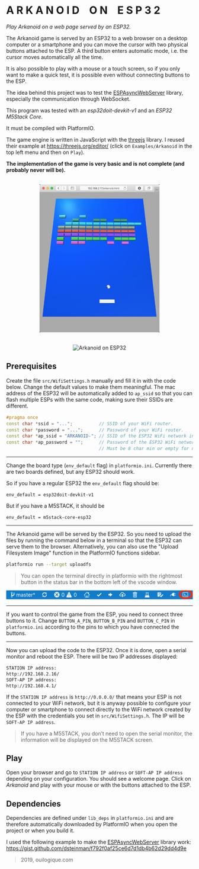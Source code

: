 
# A R K A N O I D    O N    E S P 3 2

*Play Arkanoid on a web page served by an ESP32.*

The Arkanoid game is served by an ESP32 to a web browser on a desktop computer or a smartphone and you can move the cursor with two physical buttons attached to the ESP. A third button enters automatic mode, i.e. the cursor moves automatically all the time.

It is also possible to play with a mouse or a touch screen, so if you only want to make a quick test, it is possible even without connecting buttons to the ESP.

The idea behind this project was to test the [ESPAsyncWebServer](https://github.com/me-no-dev/ESPAsyncWebServer/blob/master/README.md) library, especially the communication through WebSocket.

This program was tested with an *esp32doit-devkit-v1* and an *ESP32 M5Stack Core*.

It must be compiled with PlatformIO.

The game engine is written in JavaScript with the [threejs](https://threejs.org) library. I reused their example at <https://threejs.org/editor/> (click on `Examples/Arkanoid` in the top left menu and then on `Play`).

**The implementation of the game is very basic and is not complete (and probably never will be).**

<p style="text-align:center; margin-top:30px">
<img height=400px alt="Arkanoid on ESP32" src="images/arkanoid.jpg" />
</p>

<p style="text-align:center; margin-top:30px">
<img height=200px alt="Arkanoid on ESP32" src="images/arkanoid-on-esp32doit-devkit-v1.jpg" />
</p>


## Prerequisites

Create the file `src/WifiSettings.h` manually and fill it in with the code below. Change the default values to make them meaningful. The mac address of the ESP32 will be automatically added to `ap_ssid` so that you can flash multiple ESPs with the same code, making sure their SSIDs are different.

```cpp
#pragma once
const char *ssid = "...";          // SSID of your WiFi router.
const char *password = "...";      // Password of your WiFi router.
const char *ap_ssid = "ARKANOID-"; // SSID of the ESP32 WiFi network in soft-AP mode (15 char max).
const char *ap_password = "";      // Password of the ESP32 WiFi network in soft-AP mode.
                                   // Must be 8 char min or empty for no password.
```

---

Change the board type (`env_default` flag) in `platformio.ini`. Currently there are two boards defined, but any ESP32 should work.

So if you have a regular ESP32 the `env_default` flag should be:

    env_default = esp32doit-devkit-v1

But if you have a M5STACK, it should be

    env_default = m5stack-core-esp32

---

The Arkanoid game will be served by the ESP32. So you need to upload the files by running the command below in a terminal so that the ESP32 can serve them to the browser.
Alternatively, you can also use the "Upload Filesystem Image" function in the PlatformIO functions sidebar.

```bash
platformio run --target uploadfs
```

> You can open the terminal directly in platformio with the rightmost button in the status bar in the bottom left of the vscode window.

![PlatformIO status bar terminal button](images/pio-status-bar-terminal.png)

---

If you want to control the game from the ESP, you need to connect three buttons to it. Change `BUTTON_A_PIN`, `BUTTON_B_PIN` and `BUTTON_C_PIN` in `platformio.ini` according to the pins to which you have connected the buttons.

---

Now you can upload the code to the ESP32. Once it is done, open a serial monitor and reboot the ESP. There will be two IP addresses displayed:

    STATION IP address:
    http://192.168.2.16/
    SOFT-AP IP address:
    http://192.168.4.1/

If the `STATION IP address` is `http://0.0.0.0/` that means your ESP is not connected to your WiFi network, but it is anyway possible to configure your computer or smartphone to connect directly to the WiFi network created by the ESP with the credentials you set in `src/WifiSettings.h`. The IP will be `SOFT-AP IP address`.

> If you have a M5STACK, you don’t need to open the serial monitor, the information will be displayed on the M5STACK screen.


## Play

Open your browser and go to `STATION IP address` or `SOFT-AP IP address` depending on your configuration. You should see a welcome page. Click on *Arkanoid* and play with your mouse or with the buttons attached to the ESP.


## Dependencies

Dependencies are defined under `lib_deps` in `platformio.ini` and are therefore automatically downloaded by PlatformIO when you open the project or when you build it.

I used the following example to make the [ESPAsyncWebServer](https://github.com/me-no-dev/ESPAsyncWebServer/blob/master/README.md) library work:
<https://gist.github.com/dsteinman/f792f0af25ce6d7d1db4b62d29dd4d9e>

> 2019, ouilogique.com
